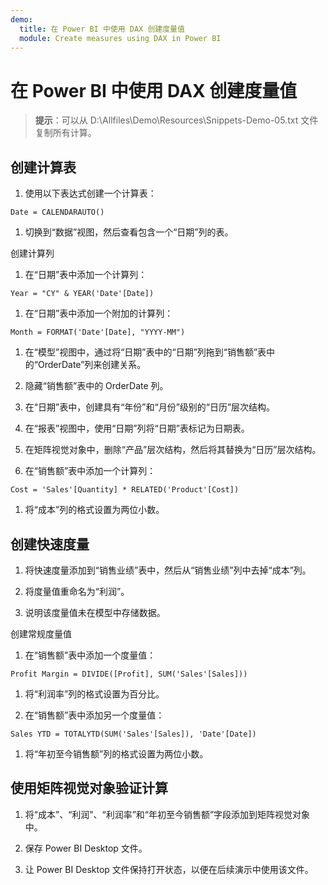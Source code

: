 ```yaml
---
demo:
  title: 在 Power BI 中使用 DAX 创建度量值
  module: Create measures using DAX in Power BI
---
```

# 在 Power BI 中使用 DAX 创建度量值

> **提示**：可以从 D:\Allfiles\Demo\Resources\Snippets-Demo-05.txt 文件复制所有计算。

## 创建计算表

1. 使用以下表达式创建一个计算表：

```dax
Date = CALENDARAUTO()
```

1. 切换到“数据”视图，然后查看包含一个“日期”列的表。

创建计算列

1. 在“日期”表中添加一个计算列：

```dax
Year = "CY" & YEAR('Date'[Date])
```

1. 在“日期”表中添加一个附加的计算列：

```dax
Month = FORMAT('Date'[Date], "YYYY-MM")
```

1. 在“模型”视图中，通过将“日期”表中的“日期”列拖到“销售额”表中的“OrderDate”列来创建关系。

1. 隐藏“销售额”表中的 OrderDate 列。

1. 在“日期”表中，创建具有“年份”和“月份”级别的“日历”层次结构。

1. 在“报表”视图中，使用“日期”列将“日期”表标记为日期表。

1. 在矩阵视觉对象中，删除“产品”层次结构，然后将其替换为“日历”层次结构。

1. 在“销售额”表中添加一个计算列：

```dax
Cost = 'Sales'[Quantity] * RELATED('Product'[Cost])
```

1. 将“成本”列的格式设置为两位小数。

## 创建快速度量

1. 将快速度量添加到“销售业绩”表中，然后从“销售业绩”列中去掉“成本”列。

1. 将度量值重命名为“利润”。

1. 说明该度量值未在模型中存储数据。

创建常规度量值

1. 在“销售额”表中添加一个度量值：

```dax
Profit Margin = DIVIDE([Profit], SUM('Sales'[Sales]))
```

1. 将“利润率”列的格式设置为百分比。

1. 在“销售额”表中添加另一个度量值：

```dax
Sales YTD = TOTALYTD(SUM('Sales'[Sales]), 'Date'[Date])
```

1. 将“年初至今销售额”列的格式设置为两位小数。

## 使用矩阵视觉对象验证计算

1. 将“成本”、“利润”、“利润率”和“年初至今销售额”字段添加到矩阵视觉对象中。

1. 保存 Power BI Desktop 文件。

1. 让 Power BI Desktop 文件保持打开状态，以便在后续演示中使用该文件。
